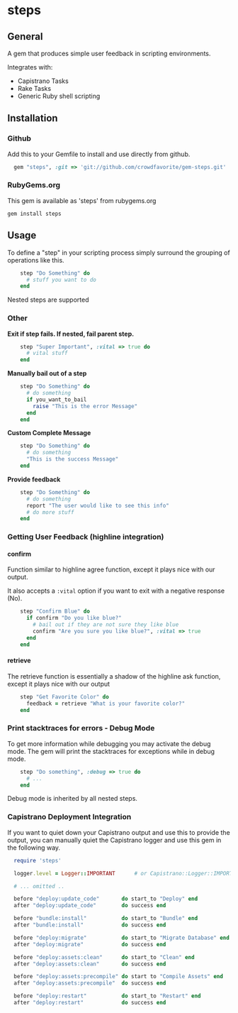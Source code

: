 # steps

## General

A gem that produces simple user feedback in scripting environments.

Integrates with:

  - Capistrano Tasks
  - Rake Tasks
  - Generic Ruby shell scripting

## Installation

### Github

Add this to your Gemfile to install and use directly from github.

```ruby
  gem "steps", :git => 'git://github.com/crowdfavorite/gem-steps.git'
```

### RubyGems.org

This gem is available as 'steps' from rubygems.org

    gem install steps

## Usage

To define a "step" in your scripting process simply surround the grouping of operations like this.

```ruby
    step "Do Something" do
      # stuff you want to do
    end
```

Nested steps are supported

### Other

  **Exit if step fails.  If nested, fail parent step.**

```ruby
    step "Super Important", :vital => true do
      # vital stuff
    end
```

  **Manually bail out of a step**

```ruby
    step "Do Something" do
      # do something
      if you_want_to_bail
        raise "This is the error Message"
      end
    end
```

  **Custom Complete Message**

```ruby
    step "Do Something" do
      # do something
      "This is the success Message"
    end
```

  **Provide feedback**

```ruby
    step "Do Something" do
      # do something
      report "The user would like to see this info"
      # do more stuff
    end
```

### Getting User Feedback (highline integration)

#### confirm

Function similar to highline agree function, except it plays nice with our output.

It also accepts a `:vital` option if you want to exit with a negative response (No).

```ruby
    step "Confirm Blue" do
      if confirm "Do you like blue?"
        # bail out if they are not sure they like blue
        confirm "Are you sure you like blue?", :vital => true
      end
    end
```

#### retrieve

The retrieve function is essentially a shadow of the highline ask function, except it plays nice with our output

```ruby
    step "Get Favorite Color" do
      feedback = retrieve "What is your favorite color?"
    end
```

### Print stacktraces for errors - Debug Mode

To get more information while debugging you may activate the debug mode. The gem will print the stacktraces for exceptions while in debug mode.

```ruby
    step "Do something", :debug => true do
      # ...
    end
```

Debug mode is inherited by all nested steps.


### Capistrano Deployment Integration

If you want to quiet down your Capistrano output and use this to provide the output, you can manually quiet the Capistrano logger and use this gem in the following way.

```ruby
  require 'steps'

  logger.level = Logger::IMPORTANT      # or Capistrano::Logger::IMPORTANT

  # ... omitted ..

  before "deploy:update_code"       do start_to "Deploy" end
  after "deploy:update_code"        do success end

  before "bundle:install"           do start_to "Bundle" end
  after "bundle:install"            do success end

  before "deploy:migrate"           do start_to "Migrate Database" end
  after "deploy:migrate"            do success end

  before "deploy:assets:clean"      do start_to "Clean" end
  after "deploy:assets:clean"       do success end

  before "deploy:assets:precompile" do start to "Compile Assets" end
  after "deploy:assets:precompile"  do success end

  before "deploy:restart"           do start_to "Restart" end
  after "deploy:restart"            do success end
```
